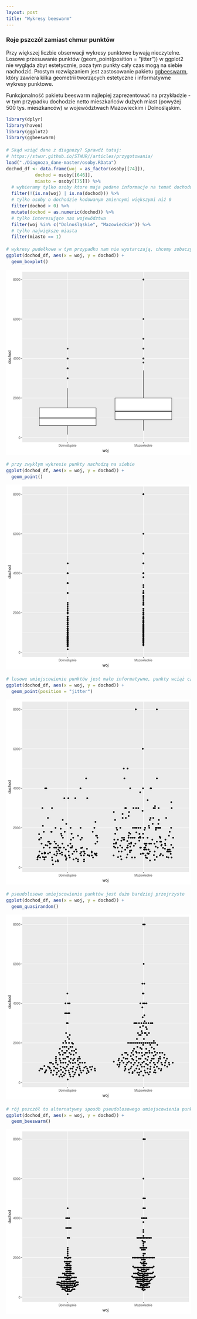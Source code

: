 ```yaml
---
layout: post
title: "Wykresy beeswarm"
---
```




### Roje pszczół zamiast chmur punktów

Przy większej liczbie obserwacji wykresy punktowe bywają nieczytelne. Losowe przesuwanie punktów (geom_point(position = "jitter")) w ggplot2 nie wygląda zbyt estetycznie, poza tym punkty cały czas mogą na siebie nachodzić. Prostym rozwiązaniem jest zastosowanie pakietu [ggbeeswarm](https://github.com/eclarke/ggbeeswarm), który zawiera kilka geometrii tworzących estetyczne i informatywne wykresy punktowe.

Funkcjonalność pakietu beeswarm najlepiej zaprezentować na przykładzie - w tym przypadku dochodzie netto mieszkańców dużych miast (powyżej 500 tys. mieszkanców) w województwach Mazowieckim i Dolnośląskim.


```r
library(dplyr)
library(haven)
library(ggplot2)
library(ggbeeswarm)

# Skąd wziąć dane z diagnozy? Sprawdź tutaj:
# https://stwur.github.io/STWUR//articles/przygotowania/
load("./Diagnoza_dane-master/osoby.RData")
dochod_df <- data.frame(woj = as_factor(osoby[[74]]),
           dochod = osoby[[646]],
           miasto = osoby[[75]]) %>%
  # wybieramy tylko osoby ktore maja podane informacje na temat dochodu i województwa
  filter(!(is.na(woj) | is.na(dochod))) %>% 
  # tylko osoby o dochodzie kodowanym zmiennymi większymi niż 0
  filter(dochod > 0) %>% 
  mutate(dochod = as.numeric(dochod)) %>% 
  # tylko interesujące nas województwa
  filter(woj %in% c("Dolnośląskie", "Mazowieckie")) %>%
  # tylko największe miasta
  filter(miasto == 1)

# wykresy pudełkowe w tym przypadku nam nie wystarczają, chcemy zobaczyć poszczególne punkty
ggplot(dochod_df, aes(x = woj, y = dochod)) +
  geom_boxplot() 
```

![plot of chunk beeswarm](/images/STWUR/beeswarm/figure/beeswarm-1.png)

```r
# przy zwykłym wykresie punkty nachodzą na siebie
ggplot(dochod_df, aes(x = woj, y = dochod)) +
  geom_point() 
```

![plot of chunk beeswarm](/images/STWUR/beeswarm/figure/beeswarm-2.png)

```r
# losowe umiejscowienie punktów jest mało informatywne, punkty wciąż czasami nachodzą na siebie
ggplot(dochod_df, aes(x = woj, y = dochod)) +
  geom_point(position = "jitter") 
```

![plot of chunk beeswarm](/images/STWUR/beeswarm/figure/beeswarm-3.png)

```r
# pseudolosowe umiejscowienie punktów jest dużo bardziej przejrzyste
ggplot(dochod_df, aes(x = woj, y = dochod)) +
  geom_quasirandom() 
```

![plot of chunk beeswarm](/images/STWUR/beeswarm/figure/beeswarm-4.png)

```r
# rój pszczół to alternatywny sposób pseudolosowego umiejscowienia punktów
ggplot(dochod_df, aes(x = woj, y = dochod)) +
  geom_beeswarm() 
```

![plot of chunk beeswarm](/images/STWUR/beeswarm/figure/beeswarm-5.png)
